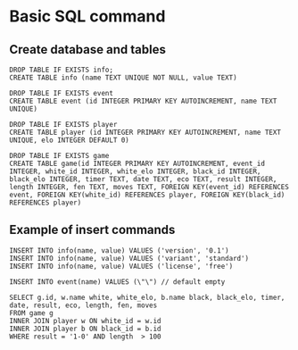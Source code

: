 # Basic SQL command


## Create database and tables

    DROP TABLE IF EXISTS info;
    CREATE TABLE info (name TEXT UNIQUE NOT NULL, value TEXT)

    DROP TABLE IF EXISTS event
    CREATE TABLE event (id INTEGER PRIMARY KEY AUTOINCREMENT, name TEXT UNIQUE)

    DROP TABLE IF EXISTS player
    CREATE TABLE player (id INTEGER PRIMARY KEY AUTOINCREMENT, name TEXT UNIQUE, elo INTEGER DEFAULT 0)

    DROP TABLE IF EXISTS game
    CREATE TABLE game(id INTEGER PRIMARY KEY AUTOINCREMENT, event_id INTEGER, white_id INTEGER, white_elo INTEGER, black_id INTEGER, black_elo INTEGER, timer TEXT, date TEXT, eco TEXT, result INTEGER, length INTEGER, fen TEXT, moves TEXT, FOREIGN KEY(event_id) REFERENCES event, FOREIGN KEY(white_id) REFERENCES player, FOREIGN KEY(black_id) REFERENCES player)


## Example of insert commands

    INSERT INTO info(name, value) VALUES ('version', '0.1')
    INSERT INTO info(name, value) VALUES ('variant', 'standard')
    INSERT INTO info(name, value) VALUES ('license', 'free')

    INSERT INTO event(name) VALUES (\"\") // default empty

    SELECT g.id, w.name white, white_elo, b.name black, black_elo, timer, date, result, eco, length, fen, moves
    FROM game g
    INNER JOIN player w ON white_id = w.id
    INNER JOIN player b ON black_id = b.id
    WHERE result = '1-0' AND length  > 100
